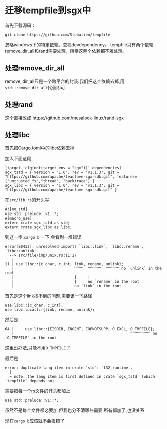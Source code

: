 # 迁移tempfile到sgx中

首先下载源码：

```
git clone https://github.com/Stebalien/tempfile
```

忽略windows下的特定依赖。忽视devdependency。
tempfile只有两个依赖remove_dir_all和rand需要处理，所幸这两个依赖都不难处理。

## 处理remove_dir_all

remove_dir_all只是一个跨平台的封装.我们把这个依赖去掉,用`std::remove_dir_all`代替即可



## 处理rand

这个直接改成 https://github.com/mesalock-linux/rand-sgx



## 处理libc

首先把Cargo.toml中的libc依赖去掉

加入下面这段

```
[target.'cfg(not(target_env = "sgx"))'.dependencies]
sgx_tstd = { version = "1.0", rev = "v1.1.3", git = "https://github.com/apache/teaclave-sgx-sdk.git", features=["untrusted_fs","thread", "backtrace"] }
sgx_libc = { version = "1.0", rev = "v1.1.3", git = "https://github.com/apache/teaclave-sgx-sdk.git" }

```

在`src/lib.rs`的开头写

```
#![no_std]
use std::prelude::v1::*;
#[macro_use]
extern crate sgx_tstd as std;
extern crate sgx_libc as libc;
```

到这一步,`cargo b` 一下.会看到一堆错误

```
error[E0432]: unresolved imports `libc::link`, `libc::rename`, `libc::unlink`
  --> src/file/imp/unix.rs:11:27
   |
11 | use libc::{c_char, c_int, link, rename, unlink};
   |                           ^^^^  ^^^^^^  ^^^^^^ no `unlink` in the root
   |                           |     |
   |                           |     no `rename` in the root
   |                           no `link` in the root

```

首先是这个link找不到的问题,需要该一下路径

```
use libc::{c_char, c_int};
use libc::ocall::{link, rename, unlink};
```



然后是

```
64 |     use libc::{EISDIR, ENOENT, EOPNOTSUPP, O_EXCL, O_TMPFILE};
   |                                                    ^^^^^^^^^ no `O_TMPFILE` in the root

```

这里没办法,只能不用`O_TMPFILE`了

最后是

```
error: duplicate lang item in crate `std`: `f32_runtime`.
  |
  = note: the lang item is first defined in crate `sgx_tstd` (which `tempfile` depends on)

```

需要把每一个rs文件的开头都加上

```
use std::prelude::v1::*;
```

虽然不是每个文件都必要加,但我也分不清哪些需要,所有都加了,也没关系

现在`cargo b`应该就不会报错了



